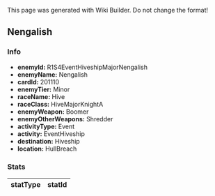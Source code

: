 <span class="wiki-builder">This page was generated with Wiki Builder. Do not change the format!</span>

## Nengalish
### Info
* **enemyId:** R1S4EventHiveshipMajorNengalish
* **enemyName:** Nengalish
* **cardId:** 201110
* **enemyTier:** Minor
* **raceName:** Hive
* **raceClass:** HiveMajorKnightA
* **enemyWeapon:** Boomer
* **enemyOtherWeapons:** Shredder
* **activityType:** Event
* **activity:** EventHiveship
* **destination:** Hiveship
* **location:** HullBreach

### Stats
statType | statId
-------- | ------

